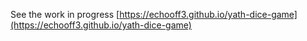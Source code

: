 See the work in progress [https://echooff3.github.io/yath-dice-game](https://echooff3.github.io/yath-dice-game)
